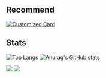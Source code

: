 ## Recommend

[![Customized Card](https://github-readme-stats.vercel.app/api/pin?username=MasyoLab&repo=UnityTools-FavoritesAsset&title_color=fff&icon_color=f9f9f9&text_color=9f9f9f&bg_color=151515)](https://github.com/MasyoLab/UnityTools-FavoritesAsset)

## Stats

![Top Langs](https://github-readme-stats.vercel.app/api/top-langs/?username=MasyoLab&show_icons=true&title_color=fff&icon_color=79ff97&text_color=9f9f9f&bg_color=151515)
[![Anurag's GitHub stats](https://github-readme-stats.vercel.app/api/?username=MasyoLab&show_icons=true&title_color=fff&icon_color=79ff97&text_color=9f9f9f&bg_color=151515)](https://github.com/MasyoLab)

![](https://github-readme-stats-one-ashy.vercel.app/api?username=MasyoLab&show_icons=true)
![](https://github-profile-trophy.vercel.app/?username=MasyoLab&column=7)
